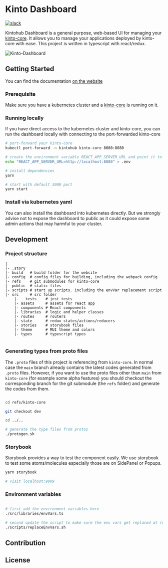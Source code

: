 # Kinto Dashboard
[![slack](https://img.shields.io/badge/slack-kintoproj-brightgreen)](http://slack.kintohub.com/)

Kintohub Dashboard is a general purpose, web-based UI for managing your [kinto-core](https://github.com/kintoproj/kinto-core). 
It allows you to manage your applications deployed by kinto-core with ease.
This project is written in typescript with react/redux.

![Kinto-Dashboard](LandingPage.png)

## Getting Started

You can find the documentation [on the website](https://docs.kintohub.com)

### Prerequisite

Make sure you have a kubernetes cluster and a [kinto-core](https://github.com/kintoproj/kinto-core) is running on it.

### Running locally

[comment]: <> (add helm chart/docker image for direct deploy?)

If you have direct access to the kubernetes cluster and kinto-core, 
you can run the dashboard locally with connecting to the port-forwarded kinto-core  

```bash
# port-forward your kinto-core
kubectl port-forward -n kintohub kinto-core 8080:8080 

# create the environment variable REACT_APP_SERVER_URL and point it to kinto-core
echo "REACT_APP_SERVER_URL=http://localhost:8080" > .env

# install dependencies
yarn 

# start with default 3000 port
yarn start
```

### Install via kubernetes yaml

You can also install the dashboard into kubernetes directly. 
But we strongly advise not to expose the dashboard to public as it could expose some admin actions that may harmful to your cluster.

[comment]: <> (TODO: add the )

## Development

### Project structure

```text
|
|- .story
|- build   # build folder for the website 
|- config  # config files for building, including the webpack config
|- refs    # git submodules for kinto-core
|- public  # static files
|- scripts # start up scripts. including the envVar replacement script
|- src     # src folder
    |- __tests__  # jest tests
    |- assets     # assets for react app  
    |- components # React components
    |- libraries  # logic and helper classes
    |- routes     # routers
    |- state      # redux states/actions/reducers
    |- stories    # storybook files
    |- theme      # MUI theme and colors
    |- types      # typescript types
       
```

### Generating types from proto files

The `.proto` files of this project is referencing from `kinto-core`. 
In normal case the `main` branch already contains the latest codes generated from `.proto` files. 
However, if you want to use the proto files other than `main` from `kinto-core` (for example some alpha features) 
you should checkout the corresponding branch for the git submodule (the `refs` folder) and generate the codes from them.

```bash

cd refs/kinto-core

git checkout dev

cd ../..

# generate the type files from protos
./protogen.sh

```

### Storybook

Storybook provides a way to test the component easily.
We use storybook to test some atoms/molecules especially those are on SidePanel or Popups.

```bash
yarn storybook

# visit localhost:9009
```

### Environment variables


```bash

# first add the environment variables here 
./src/libraries/envVars.ts

# second update the script to make sure the env vars get replaced at run time
./scripts/replaceEnvVars.sh
```

## Contribution

## License
